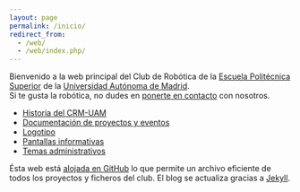 ```yaml
---
layout: page
permalink: /inicio/
redirect_from:
  - /web/
  - /web/index.php/
---
```



Bienvenido a la web principal del Club de Robótica de la [Escuela Politécnica Superior](http://www.uam.es/ss/Satellite/EscuelaPolitecnica/es/home.htm) de la [Universidad Autónoma de Madrid](http://www.uam.es/).  
Si te gusta la robótica, no dudes en [ponerte en contacto](https://groups.google.com/forum/#!forum/crm-uam) con nosotros.  

* [Historia del CRM-UAM](/historia)  
* [Documentación de proyectos y eventos](/documentacion)  
* [Logotipo](/logotipo)  
* [Pantallas informativas](/pantallas)  
* [Temas administrativos](/administrativo)  


Ésta web está [alojada en GitHub](https://github.com/CRM-UAM/CRM-UAM.github.io) lo que permite un archivo eficiente de todos los proyectos y ficheros del club. El blog se actualiza gracias a [Jekyll](http://jekyllrb.com).  


